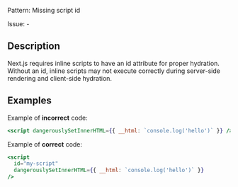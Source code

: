 Pattern: Missing script id

Issue: -

## Description

Next.js requires inline scripts to have an id attribute for proper hydration. Without an id, inline scripts may not execute correctly during server-side rendering and client-side hydration.

## Examples

Example of **incorrect** code:
```jsx
<script dangerouslySetInnerHTML={{ __html: `console.log('hello')` }} />
```

Example of **correct** code:
```jsx
<script 
  id="my-script"
  dangerouslySetInnerHTML={{ __html: `console.log('hello')` }}
/>
```